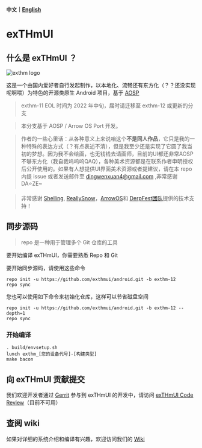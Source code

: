 **中文｜[English](https://github.com/exthmui/android/blob/exthm-12/README_EN.md)**

# exTHmUI

## 什么是 exTHmUI ？

![exthm logo](https://i.niupic.com/images/2020/06/16/8gWB.png)

这是一个由国内爱好者自行发起制作，以本地化、流畅还有东方化（？？还没实现呢啊喂）为特色的开源类原生 Android 项目，基于 [AOSP](https://android.googlesource.com/)

> exthm-11 EOL 时间为 2022 年中旬，届时请迁移至 exthm-12 或更新的分支

> 本分支基于 AOSP / Arrow OS Port 开发。

> 作者的一些心里话：从各种意义上来说咱这个**不是同人作品**，它只是我的一种特殊的表达方式（？有点表述不清），但是我至少还是实现了它圆了我当初的梦想。因为我不会绘画，也无钱钱去请画师，目前的UI都还非常AOSP不够东方化（我自裁呜呜呜QAQ），各种美术资源都是在联系作者申明授权后公开使用的。如果有人想提供UI界面美术资源或者提建议，请在本 repo 内提 issue 或者发送邮件至 dingwenxuan4@gmail.com ,非常感谢DA⭐ZE~

> 非常感谢 [Shelling](https://github.com/cjybyjk), [ReallySnow](https://github.com/ReallySnow)，[ArrowOS](https://github.com/ArrowOS)和 [DerpFest团队](https://github.com/DerpFest-11)提供的技术支持！


## 同步源码

> repo 是一种用于管理多个 Git 仓库的工具

要开始编译 exTHmUI，你需要熟悉 Repo 和 Git

要开始同步源码，请使用这些命令

```shell
repo init -u https://github.com/exthmui/android.git -b exthm-12
repo sync
```

您也可以使用如下命令来初始化仓库，这样可以节省磁盘空间

```shell
repo init -u https://github.com/exthmui/android.git -b exthm-12 --depth=1
repo sync
```

### 开始编译

```shell
. build/envsetup.sh
lunch exthm_[您的设备代号]-[构建类型]
make bacon
```

## 向 exTHmUI 贡献提交

我们欢迎开发者通过 [Gerrit](https://www.gerritcodereview.com/) 参与到 exTHmUI 的开发中，请访问 [exTHmUI Code Review](https://review.exthmui.cn/)（目前不可用）

## 查阅 wiki

如果对详细的系统介绍和编译有兴趣，欢迎访问我们的 [Wiki](https://wiki.exthmui.cn/)
